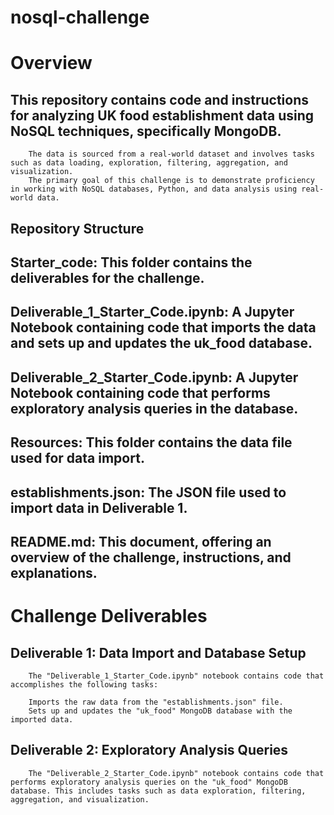 # nosql-challenge

# Overview

## This repository contains code and instructions for analyzing UK food establishment data using NoSQL techniques, specifically MongoDB. 
        The data is sourced from a real-world dataset and involves tasks such as data loading, exploration, filtering, aggregation, and visualization. 
        The primary goal of this challenge is to demonstrate proficiency in working with NoSQL databases, Python, and data analysis using real-world data.


## Repository Structure
        
## Starter_code: This folder contains the deliverables for the challenge.

## Deliverable_1_Starter_Code.ipynb: A Jupyter Notebook containing code that imports the data and sets up and updates the uk_food database.

## Deliverable_2_Starter_Code.ipynb: A Jupyter Notebook containing code that performs exploratory analysis queries in the database.

## Resources: This folder contains the data file used for data import.

## establishments.json: The JSON file used to import data in Deliverable 1.

## README.md: This document, offering an overview of the challenge, instructions, and explanations.


# Challenge Deliverables

## Deliverable 1: Data Import and Database Setup

        The "Deliverable_1_Starter_Code.ipynb" notebook contains code that accomplishes the following tasks:

        Imports the raw data from the "establishments.json" file.
        Sets up and updates the "uk_food" MongoDB database with the imported data.

## Deliverable 2: Exploratory Analysis Queries
        The "Deliverable_2_Starter_Code.ipynb" notebook contains code that performs exploratory analysis queries on the "uk_food" MongoDB database. This includes tasks such as data exploration, filtering, aggregation, and visualization.

